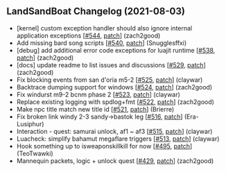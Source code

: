 ## LandSandBoat Changelog (2021-08-03)
- [kernel] custom exception handler should also ignore internal application exceptions [[#544](https://github.com/LandSandBoat/server/pull/544), [patch](https://github.com/LandSandBoat/server/pull/544.patch)] (zach2good)
- Add missing bard song scripts [[#540](https://github.com/LandSandBoat/server/pull/540), [patch](https://github.com/LandSandBoat/server/pull/540.patch)] (Snugglesffxi)
- [debug] add additional error code exceptions for luajit runtime [[#538](https://github.com/LandSandBoat/server/pull/538), [patch](https://github.com/LandSandBoat/server/pull/538.patch)] (zach2good)
- [docs] update readme to list issues and discussions [[#529](https://github.com/LandSandBoat/server/pull/529), [patch](https://github.com/LandSandBoat/server/pull/529.patch)] (zach2good)
- Fix blocking events from san d'oria m5-2 [[#525](https://github.com/LandSandBoat/server/pull/525), [patch](https://github.com/LandSandBoat/server/pull/525.patch)] (claywar)
- Backtrace dumping support for windows [[#524](https://github.com/LandSandBoat/server/pull/524), [patch](https://github.com/LandSandBoat/server/pull/524.patch)] (zach2good)
- Fix windurst m9-2 bcnm phase 2 [[#523](https://github.com/LandSandBoat/server/pull/523), [patch](https://github.com/LandSandBoat/server/pull/523.patch)] (claywar)
- Replace existing logging with spdlog+fmt [[#522](https://github.com/LandSandBoat/server/pull/522), [patch](https://github.com/LandSandBoat/server/pull/522.patch)] (zach2good)
- Make npc title match new title id [[#521](https://github.com/LandSandBoat/server/pull/521), [patch](https://github.com/LandSandBoat/server/pull/521.patch)] (Brierre)
- Fix broken link windy 2-3 sandy->bastok leg [[#516](https://github.com/LandSandBoat/server/pull/516), [patch](https://github.com/LandSandBoat/server/pull/516.patch)] (Era-Lusiphur)
- Interaction - quest: samurai unlock, af1 ~ af3 [[#515](https://github.com/LandSandBoat/server/pull/515), [patch](https://github.com/LandSandBoat/server/pull/515.patch)] (claywar)
- Luacheck: simplify bahamut megaflare triggers [[#513](https://github.com/LandSandBoat/server/pull/513), [patch](https://github.com/LandSandBoat/server/pull/513.patch)] (claywar)
- Hook something up to isweaponskillkill for now [[#495](https://github.com/LandSandBoat/server/pull/495), [patch](https://github.com/LandSandBoat/server/pull/495.patch)] (TeoTwawki)
- Mannequin packets, logic + unlock quest [[#429](https://github.com/LandSandBoat/server/pull/429), [patch](https://github.com/LandSandBoat/server/pull/429.patch)] (zach2good)
